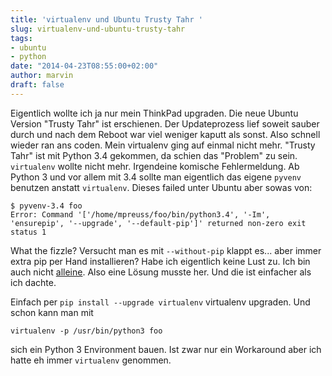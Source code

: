 ```yaml
---
title: 'virtualenv und Ubuntu Trusty Tahr '
slug: virtualenv-und-ubuntu-trusty-tahr
tags:
- ubuntu
- python
date: "2014-04-23T08:55:00+02:00"
author: marvin
draft: false
---
```

Eigentlich wollte ich ja nur mein ThinkPad upgraden. Die neue Ubuntu Version "Trusty Tahr" ist erschienen. Der Updateprozess lief soweit sauber durch und nach dem Reboot war viel weniger kaputt als sonst. Also schnell wieder ran ans coden. Mein virtualenv ging auf einmal nicht mehr. "Trusty Tahr" ist mit Python 3.4 gekommen, da schien das "Problem" zu sein. `virtualenv` wollte nicht mehr. Irgendeine komische Fehlermeldung. Ab Python 3 und vor allem mit 3.4 sollte man eigentlich das eigene `pyvenv` benutzen anstatt `virtualenv`. Dieses failed unter Ubuntu aber sowas von:

	$ pyvenv-3.4 foo
	Error: Command '['/home/mpreuss/foo/bin/python3.4', '-Im', 'ensurepip', '--upgrade', '--default-pip']' returned non-zero exit status 1

What the fizzle? Versucht man es mit `--without-pip` klappt es... aber immer extra pip per Hand installieren? Habe ich eigentlich keine Lust zu. Ich bin auch nicht [alleine](https://bugs.launchpad.net/ubuntu/+source/python3-defaults/+bug/1306114). Also eine Lösung musste her. Und die ist einfacher als ich dachte. 

Einfach per `pip install --upgrade virtualenv` virtualenv upgraden. Und schon kann man mit

	virtualenv -p /usr/bin/python3 foo

sich ein Python 3 Environment bauen. Ist zwar nur ein Workaround aber ich hatte eh immer `virtualenv` genommen.